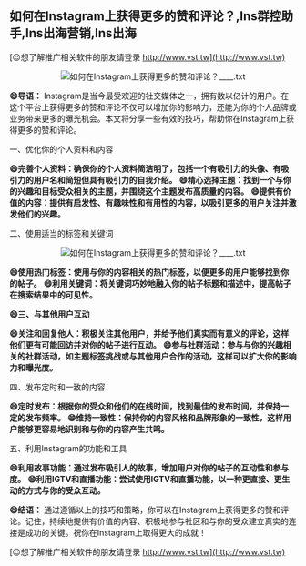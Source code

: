 ## **如何在Instagram上获得更多的赞和评论？,Ins群控助手,Ins出海营销,Ins出海**

[😍想了解推广相关软件的朋友请登录 http://www.vst.tw](http://www.vst.tw)

 <center><img src="https://vst.tw/MP4/tuiguang/png/8.png" alt="如何在Instagram上获得更多的赞和评论？____.txt"></center>

**😄导语：**
Instagram是当今最受欢迎的社交媒体之一，拥有数以亿计的用户。在这个平台上获得更多的赞和评论不仅可以增加你的影响力，还能为你的个人品牌或业务带来更多的曝光机会。本文将分享一些有效的技巧，帮助你在Instagram上获得更多的赞和评论。

一、优化你的个人资料和内容

**😄完善个人资料：确保你的个人资料简洁明了，包括一个有吸引力的头像、有吸引力的用户名和简短但具有吸引力的自我介绍。**
**😄精心选择主题：找到一个与你的兴趣和目标受众相关的主题，并围绕这个主题发布高质量的内容。**
**😄提供有价值的内容：提供有启发性、有趣味性和有用性的内容，以吸引更多的用户关注并激发他们的兴趣。**

二、使用适当的标签和关键词

 <center><img src="https://vst.tw/MP4/tuiguang/png/1.png" alt="如何在Instagram上获得更多的赞和评论？____.txt"></center>

**😄使用热门标签：使用与你的内容相关的热门标签，以便更多的用户能够找到你的帖子。**
**😄利用关键词：将关键词巧妙地融入你的帖子标题和描述中，提高帖子在搜索结果中的可见性。**

**😄三、与其他用户互动**

**😄关注和回复他人：积极关注其他用户，并给予他们真实而有意义的评论，这样他们更有可能回访并对你的帖子进行互动。**
**😄参与社群活动：参与与你的兴趣相关的社群活动，如主题标签挑战或与其他用户合作的活动，这样可以扩大你的影响力和曝光度。**

四、发布定时和一致的内容

**😄定时发布：根据你的受众和他们的在线时间，找到最佳的发布时间，并保持一定的发布频率。**
**😄维持一致性：保持你的内容风格和品牌形象的一致性，这样用户能够更容易地识别和与你的内容产生共鸣。**

五、利用Instagram的功能和工具

**😄利用故事功能：通过发布吸引人的故事，增加用户对你的帖子的互动性和参与度。**
**😄利用IGTV和直播功能：尝试使用IGTV和直播功能，以一种更直接、更生动的方式与你的受众互动。**

**😄结语：**
通过遵循以上的技巧和策略，你可以在Instagram上获得更多的赞和评论。记住，持续地提供有价值的内容、积极地参与社区和与你的受众建立真实的连接是成功的关键。祝你在Instagram上取得更大的成就！

[😍想了解推广相关软件的朋友请登录 http://www.vst.tw](http://www.vst.tw)



